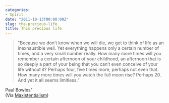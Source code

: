```yaml
---
categories:
- Spirit
date: "2011-10-13T00:00:00Z"
slug: the-precious-life
title: This precious life
---
```

> "Because we don&#x2019;t know when we will die, we get to think of life as an inexhaustible well. Yet everything happens only a certain number of times, and a very small number really. How many more times will you remember a certain afternoon of your childhood, an afternoon that is so deeply a part of your being that you can&#x2019;t even conceive of your life without it? Perhaps four, five times more, perhaps not even that. How many more times will you watch the full moon rise? Perhaps 20. And yet it all seems limitless.&#x201d;

Paul Bowles"  
	(Via [Maxistentialism][tumblr])

[tumblr]: http://maxistentialist.tumblr.com/

